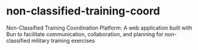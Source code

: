 # non-classified-training-coord
Non-Classified Training Coordination Platform: A web application built with Bun to facilitate communication, collaboration, and planning for non-classified military training exercises
